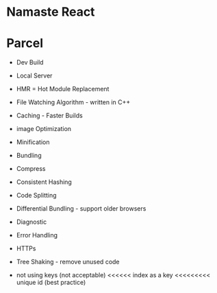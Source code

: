 # Namaste  React


# Parcel
- Dev Build
- Local Server
- HMR = Hot Module Replacement 
- File Watching Algorithm - written in C++
- Caching - Faster Builds
- image Optimization
- Minification
- Bundling
- Compress
- Consistent Hashing
- Code Splitting
- Differential Bundling - support older browsers
- Diagnostic
- Error Handling
- HTTPs
- Tree Shaking - remove unused code

- not using keys (not acceptable) <<<<<< index as a key <<<<<<<<< unique id (best practice)